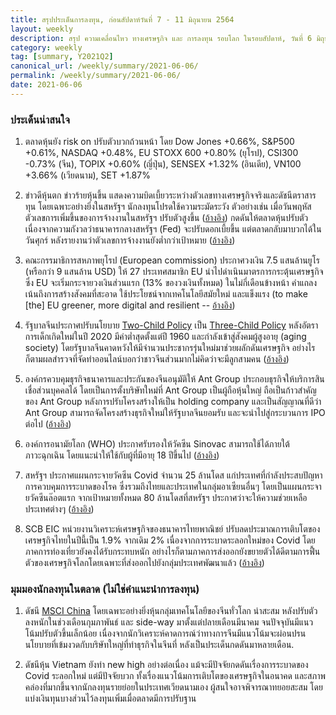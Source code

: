 ```yaml
---
title: สรุปประเด็นการลงทุน, ก่อนสัปดาห์วันที่ 7 - 11 มิถุนายน 2564
layout: weekly
description: สรุป ความเคลื่อนไหว ทางเศรษฐกิจ และ การลงทุน รอบโลก ในรอบสัปดาห์, วันที่ 6 มิถุนายน 2564
category: weekly
tag: [summary, Y2021Q2]
canonical_url: /weekly/summary/2021-06-06/
permalink: /weekly/summary/2021-06-06/
date: 2021-06-06
---
```


### ประเด็นน่าสนใจ

1. ตลาดหุ้นยัง risk on ปรับตัวบวกถ้วนหน้า โดย Dow Jones +0.66%, S&P500 +0.61%, NASDAQ +0.48%, EU STOXX 600 +0.80% (ยุโรป), CSI300 -0.73% (จีน), TOPIX +0.60% (ญี่ปุ่น), SENSEX +1.32% (อินเดีย), VN100 +3.66% (เวียดนาม), SET +1.87%

2. ข่าวดีหุ้นตก ข่าวร้ายหุ้นขึ้น แสดงความบิดเบี้ยวระหว่างตัวเลขทางเศรษฐกิจจริงและดัชนีตราสารทุน โดยเฉพาะอย่างยิ่งในสหรัฐฯ นักลงทุนโปรดใช้ความระมัดระวัง ตัวอย่างเช่น เมื่อวันพฤหัส ตัวเลขการเพิ่มขึ้นของการจ้างงานในสหรัฐฯ ปรับตัวสูงขึ้น ([อ้างอิง](https://www.cnbc.com/2021/06/03/adp-private-payrolls-may-2021.html)) กดดันให้ตลาดหุ้นปรับตัว เนื่องจากความกังวลว่าธนาคารกลางสหรัฐฯ (Fed) จะปรับดอกเบี้ยขึ้น แต่ตลาดกลับมาบวกได้ในวันศุกร์ หลังรายงานว่าตัวเลขการจ้างงานยังต่ำกว่าเป้าหมาย ([อ้างอิง](https://www.cnbc.com/2021/06/04/jobs-report-may-2021.html))

3. คณะกรรมาธิการสหภาพยุโรป (European commission) ประกาศวงเงิน 7.5 แสนล้านยูโร (หรือกว่า 9 แสนล้าน USD) ให้ 27 ประเทศสมาชิก EU นำไปดำเนินมาตรการกระตุ้นเศรษฐกิจ ซึ่ง EU จะเริ่มกระจายวงเงินส่วนแรก (13% ของวงเงินทั้งหมด) ในไม่กี่เดือนข้างหน้า คำแถลงเน้นถึงการสร้างสังคมที่สะอาด ใช้ประโยชน์จากเทคโนโลยีสมัยใหม่ และแข็งแรง (to make [the] EU greener, more digital and resilient -- [อ้างอิง](https://bm.ge/en/article/eu-ready-to-provide--900-billion-stimulus-package-for-member-states/83920))

4. รัฐบาลจีนประกาศปรับนโยบาย [Two-Child Policy](https://en.wikipedia.org/wiki/Two-child_policy) เป็น [Three-Child Policy](https://en.wikipedia.org/wiki/Three-child_policy) หลังอัตราการเด็กเกิดใหม่ในปี 2020 มีค่าต่ำสุดตั้งแต่ปี 1960 และกำลังเข้าสู่สังคมผู้สูงอายุ (aging society) โดยรัฐบาลจีนคาดหวังให้มีจำนวนประชากรรุ่นใหม่มาช่วยผลักดันเศรษฐกิจ อย่างไรก็ตามผลสำรวจที่จัดทำออนไลน์บอกว่าชาวจีนส่วนมากไม่คิดว่าจะมีลูกสามคน ([อ้างอิง](https://www.reuters.com/world/china/china-says-each-couple-can-have-three-children-change-policy-2021-05-31/))

5. องค์กรควบคุมธุรกิจธนาคารและประกันของจีนอนุมัติให้ Ant Group ประกอบธุรกิจให้บริการสินเชื่อส่วนบุคคลได้ โดยเป็นการตั้งบริษัทใหม่ที่ Ant Group เป็นผู้ถือหุ้นใหญ่ ถือเป็นก้าวสำคัญของ Ant Group หลังการปรับโครงสร้างให้เป็น holding company และเป็นสัญญาณที่ดีว่า Ant Group สามารถจัดโครงสร้างธุรกิจใหม่ให้รัฐบาลจีนยอมรับ และจะนำไปสู่กระบวนการ IPO ต่อไป ([อ้างอิง](https://www.cnbc.com/2021/06/03/china-approves-jack-mas-ant-group-to-operate-consumer-finance-firm.html)) 
 
6. องค์การอนามัยโลก (WHO) ประกาศรับรองให้วัคซีน Sinovac สามารถใช้ได้ภายใต้ภาวะฉุกเฉิน โดยแนะนำให้ใช้กับผู้ที่มีอายุ 18 ปีขึ้นไป ([อ้างอิง](https://www.who.int/news/item/01-06-2021-who-validates-sinovac-covid-19-vaccine-for-emergency-use-and-issues-interim-policy-recommendations))

7. สหรัฐฯ ประกาศแผนกระจายวัคซีน Covid จำนวน 25 ล้านโดส แก่ประเทศที่กำลังประสบปัญหาการควบคุมการระบาดของโรค ซึ่งรวมถึงไทยและประเทศในกลุ่มอาเซียนอื่นๆ โดยเป็นแผนกระจายวัคซีนล๊อตแรก จากเป้าหมายทั้งหมด 80 ล้านโดสที่สหรัฐฯ ประกาศว่าจะให้ความช่วยเหลือประเทศต่างๆ ([อ้างอิง](https://www.reuters.com/business/healthcare-pharmaceuticals/biden-says-us-send-25-million-covid-vaccines-around-world-2021-06-03/))

8. SCB EIC หน่วยงานวิเคราะห์เศรษฐกิจของธนาคารไทยพาณิชย์ ปรับลดประมาณการเติบโตของเศรษฐกิจไทยในปีนี้เป็น 1.9% จากเดิม 2% เนื่องจากการระบาดระลอกใหม่ของ Covid โดยภาคการท่องเที่ยวยังคงได้รับกระทบหนัก อย่างไรก็ตามภาคการส่งออกยังขยายตัวได้ดีตามการฟื้นตัวของเศรษฐกิจโลกโดยเฉพาะที่ส่งออกไปยังกลุ่มประเทศพัฒนาแล้ว ([อ้างอิง](https://www.scbeic.com/th/detail/product/7606))



### มุมมองนักลงทุนในตลาด (ไม่ใช่คำแนะนำการลงทุน)

1. ดัชนี [MSCI China](https://www.msci.com/msci-china-all-shares) โดยเฉพาะอย่างยิ่งหุ้นกลุ่มเทคโนโลยีของจีนทั่วโลก น่าสะสม หลังปรับตัวลงหนักในช่วงเดือนกุมภาพันธ์ และ side-way มาตั้งแต่ปลายเดือนมีนาคม จนปัจจุบันมีแนวโน้มปรับตัวขึ้นเล็กน้อย เนื่องจากนักวิเคราะห์คาดการณ์ว่าทางการจีนมีแนวโน้มจะผ่อนปรนนโยบายที่เข้มงวดกับบริษัทใหญ่ที่ทำธุรกิจในจีนที่ หลังเป็นประเด็นกดดันมาหลายเดือน.

2. ดัชนีหุ้น Vietnam ยังทำ new high อย่างต่อเนื่อง แม้จะมีปัจจัยกดดันเรื่องการระบาดของ Covid ระลอกใหม่ แต่มีปัจจัยบวก ทั้งเรื่องแนวโน้มการเติบโตของเศรษฐกิจในอนาคด และสภาพคล่องที่มากขึ้นจากนักลงทุนรายย่อยในประเทศเวียดนามเอง ผู้สนใจอาจพิจารณาทยอยสะสม โดยแบ่งเงินทุนบางส่วนไว้ลงทุนเพิ่มเมื่อตลาดมีการปรับฐาน
